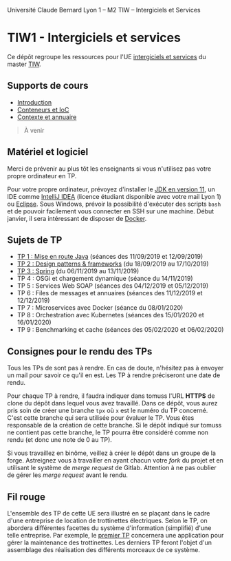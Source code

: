 Université Claude Bernard Lyon 1 – M2 TIW – Intergiciels et Services

# TIW1 - Intergiciels et services

Ce dépôt regroupe les ressources pour l'UE [intergiciels et services](http://offre-de-formations.univ-lyon1.fr/ue-16806-345%2Fintergiciels-et-services.html) du master [TIW](http://master-info.univ-lyon1.fr/TIW/).

## Supports de cours

- [Introduction](http://emmanuel.coquery.pages.univ-lyon1.fr/slides/tiw1-01-introduction/#/)
- [Conteneurs et IoC](https://perso.liris.cnrs.fr/lionel.medini/enseignement/IS/CM/CM_IS_conteneurs.pdf)
- [Contexte et annuaire](https://perso.liris.cnrs.fr/lionel.medini/enseignement/IS/CM/CM_IS_contexte.pdf)

> À venir
    
## Matériel et logiciel

Merci de prévenir au plus tôt les enseignants si vous n'utilisez pas votre propre ordinateur en TP.

Pour votre propre ordinateur, prévoyez d'installer le [JDK en version 11](https://adoptopenjdk.net/?variant=openjdk11&jvmVariant=hotspot), un IDE comme [IntelliJ IDEA](https://www.jetbrains.com/idea/) (licence étudiant disponible avec votre mail Lyon 1) ou [Eclipse](https://www.eclipse.org/).
Sous Windows, prévoir la possibilité d'exécuter des scripts ``bash`` et de pouvoir facilement vous connecter en SSH sur une machine.
Début janvier, il sera intéressant de disposer de [Docker](https://www.docker.com/). 
    
## Sujets de TP

- [TP 1 : Mise en route Java](tp1/README.md) (séances des 11/09/2019 et 12/09/2019)
- [TP 2 : Design patterns & frameworks](tp2/README.md) (du 18/09/2019 au 17/10/2019)
- [TP 3 : Spring](tp3/README.md) (du 06/11/2019 au 13/11/2019)
- TP 4 : OSGi et chargement dynamique (séance du 14/11/2019)
- TP 5 : Services Web SOAP (séances des 04/12/2019 et 05/12/2019)
- TP 6 : Files de messages et annuaires (séances des 11/12/2019 et 12/12/2019)
- TP 7 : Microservices avec Docker (séance du 08/01/2020)
- TP 8 : Orchestration avec Kubernetes (séances des 15/01/2020 et 16/01/2020)
- TP 9 : Benchmarking et cache (séances des 05/02/2020 et 06/02/2020)

## Consignes pour le rendu des TPs

Tous les TPs de sont pas à rendre. En cas de doute, n'hésitez pas à envoyer un mail pour savoir ce qu'il en est.
Les TP à rendre préciseront une date de rendu.

Pour chaque TP à rendre, il faudra indiquer dans tomuss l'URL **HTTPS** de clone du dépôt dans lequel vous avez travaillé.
Dans ce dépôt, vous aurez pris soin de créer une branche ``tpx`` où ``x`` est le numéro du TP concerné.
C'est cette branche qui sera utilisée pour évaluer le TP.
Vous êtes responsable de la création de cette branche. 
Si le dépôt indiqué sur tomuss ne contient pas cette branche, le TP pourra être considéré comme non rendu (et donc une note de 0 au TP).

Si vous travaillez en binôme, veillez à créer le dépôt dans un groupe de la forge. 
Astreignez vous à travailler en ayant chacun votre _fork_ du projet et en utilisant le système de _merge request_ de Gitlab.
Attention à ne pas oublier de gérer les _merge request_ avant le rendu.
    

## Fil rouge

L'ensemble des TP de cette UE sera illustré en se plaçant dans le cadre d'une entreprise de location de trottinettes électriques.
Selon le TP, on abordera différentes facettes du système d'information (simplifié) d'une telle entreprise.
Par exemple, le [premier TP](tp1/README.md) concernera une application pour gérer la maintenance des trottinettes.
Les derniers TP feront l'objet d'un assemblage des réalisation des différents morceaux de ce système.

